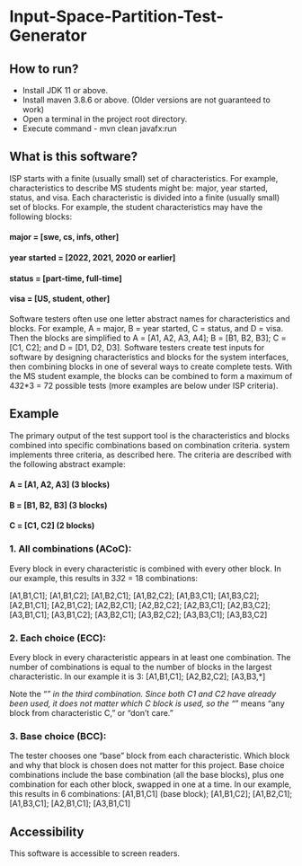# Input-Space-Partition-Test-Generator

## How to run?
- Install JDK 11 or above. 
- Install maven 3.8.6 or above. (Older versions are not guaranteed to work) 
- Open a terminal in the project root directory. 
- Execute command - mvn clean javafx:run 

## What is this software?
ISP starts with a finite (usually small) set of characteristics. For example, characteristics to describe MS students might be: major, year started, status, and visa. Each characteristic is divided into a finite (usually small) set of blocks. For example, the student characteristics may have the following blocks:

#### major = [swe, cs, infs, other]
#### year started = [2022, 2021, 2020 or earlier]
#### status = [part-time, full-time]
#### visa = [US, student, other]

Software testers often use one letter abstract names for characteristics and blocks. For example, A = major, B = year started, C = status, and D = visa. Then the blocks are simplified to A = [A1, A2, A3, A4]; B = [B1, B2, B3]; C = [C1, C2]; and D = [D1, D2, D3]. Software testers create test inputs for software by designing characteristics and blocks for the system interfaces, then combining blocks in one of several ways to create complete tests. With the MS student example, the blocks can be combined to form a maximum of 4*3*2*3 = 72 possible tests (more examples are below under ISP criteria).

## Example
The primary output of the test support tool is the characteristics and blocks combined into specific combinations based on combination criteria. system implements three criteria, as described here. The criteria are described with the following abstract example:

#### A = [A1, A2, A3] (3 blocks)
#### B = [B1, B2, B3] (3 blocks)
#### C = [C1, C2] (2 blocks)

### 1. All combinations (ACoC): 
Every block in every characteristic is combined with every other block. In our example, this results in 3*3*2 = 18 combinations:

[A1,B1,C1]; [A1,B1,C2]; [A1,B2,C1]; [A1,B2,C2]; [A1,B3,C1]; [A1,B3,C2];
[A2,B1,C1]; [A2,B1,C2]; [A2,B2,C1]; [A2,B2,C2]; [A2,B3,C1]; [A2,B3,C2];
[A3,B1,C1]; [A3,B1,C2]; [A3,B2,C1]; [A3,B2,C2]; [A3,B3,C1]; [A3,B3,C2]

### 2. Each choice (ECC): 
Every block in every characteristic appears in at least one combination. The number of combinations is equal to the number of blocks in the largest characteristic. In our example it is 3:
[A1,B1,C1]; [A2,B2,C2]; [A3,B3,*]

Note the “*” in the third combination. Since both C1 and C2 have already been used, it does not matter which C block is used, so the “*” means “any block from characteristic C,” or “don’t care.”

### 3. Base choice (BCC): 
The tester chooses one “base” block from each characteristic. Which block and why that block is chosen does not matter for this project. Base choice combinations include the base combination (all the base blocks), plus one combination for each other block, swapped in one at a time. In our example, this results in 6 combinations:
[A1,B1,C1] (base block);
[A1,B1,C2]; [A1,B2,C1]; [A1,B3,C1]; [A2,B1,C1]; [A3,B1,C1]

## Accessibility
This software is accessible to screen readers.
